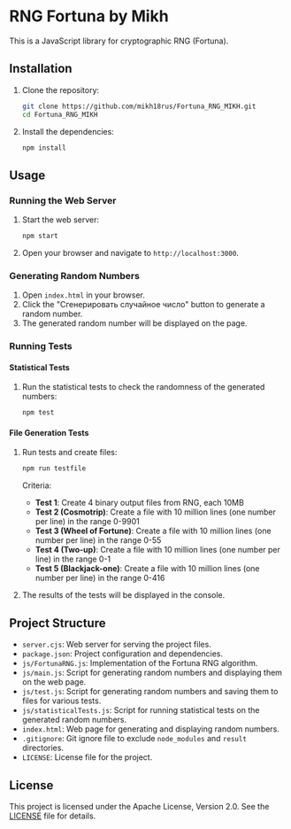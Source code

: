 # RNG Fortuna by Mikh

This is a JavaScript library for cryptographic RNG (Fortuna).

## Installation

1. Clone the repository:
    ```sh
    git clone https://github.com/mikh18rus/Fortuna_RNG_MIKH.git
    cd Fortuna_RNG_MIKH
    ```

2. Install the dependencies:
    ```sh
    npm install
    ```

## Usage

### Running the Web Server

1. Start the web server:
    ```sh
    npm start
    ```

2. Open your browser and navigate to `http://localhost:3000`.

### Generating Random Numbers

1. Open `index.html` in your browser.
2. Click the "Сгенерировать случайное число" button to generate a random number.
3. The generated random number will be displayed on the page.

### Running Tests

#### Statistical Tests

1. Run the statistical tests to check the randomness of the generated numbers:
    ```sh
    npm test
    ```

#### File Generation Tests

1. Run tests and create files:
    ```sh
    npm run testfile
    ```

    Criteria:
    - **Test 1**: Create 4 binary output files from RNG, each 10MB
    - **Test 2 (Cosmotrip)**: Create a file with 10 million lines (one number per line) in the range 0-9901
    - **Test 3 (Wheel of Fortune)**: Create a file with 10 million lines (one number per line) in the range 0-55
    - **Test 4 (Two-up)**: Create a file with 10 million lines (one number per line) in the range 0-1
    - **Test 5 (Blackjack-one)**: Create a file with 10 million lines (one number per line) in the range 0-416

2. The results of the tests will be displayed in the console.

## Project Structure

- `server.cjs`: Web server for serving the project files.
- `package.json`: Project configuration and dependencies.
- `js/FortunaRNG.js`: Implementation of the Fortuna RNG algorithm.
- `js/main.js`: Script for generating random numbers and displaying them on the web page.
- `js/test.js`: Script for generating random numbers and saving them to files for various tests.
- `js/statisticalTests.js`: Script for running statistical tests on the generated random numbers.
- `index.html`: Web page for generating and displaying random numbers.
- `.gitignore`: Git ignore file to exclude `node_modules` and `result` directories.
- `LICENSE`: License file for the project.

## License

This project is licensed under the Apache License, Version 2.0. See the [LICENSE](LICENSE) file for details.


